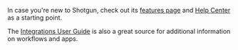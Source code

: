 In case you're new to Shotgun, check out its [features page](https://www.shotgunsoftware.com/features/) and [Help Center](https://support.shotgunsoftware.com/hc/en-us) as a starting point.

The [Integrations User Guide](https://support.shotgunsoftware.com/hc/en-us/articles/115000068574-Integrations-User-Guide) is also a great source for additional information on workflows and apps.

